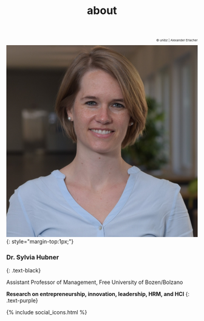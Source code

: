 ﻿---
title: "about"
bg: white
color: black
style: center
---

<p style="font-size:8px;text-align:right; "> © unibz | Alexander Erlacher </p>

<img alt="SylviaHubner" src="./img/Sylvia2.JPG" class="img-me">
{: style="margin-top:1px;"}

### **Dr. Sylvia Hubner**
{: .text-black}

Assistant Professor of Management, Free University of Bozen/Bolzano 



**Research on entrepreneurship, innovation, leadership, HRM, and HCI**
{: .text-purple}

{% include social_icons.html %}




